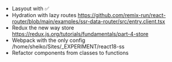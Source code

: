 
- Lasyout with  <Outlet /> ✅
- Hydration with lazy routes https://github.com/remix-run/react-router/blob/main/examples/ssr-data-router/src/entry.client.tsx
- Redux the new way store https://redux.js.org/tutorials/fundamentals/part-4-store
- Webpack with the only config /home/sheiko/Sites/_EXPERIMENT/react18-ss
- Refactor components from classes to functions
